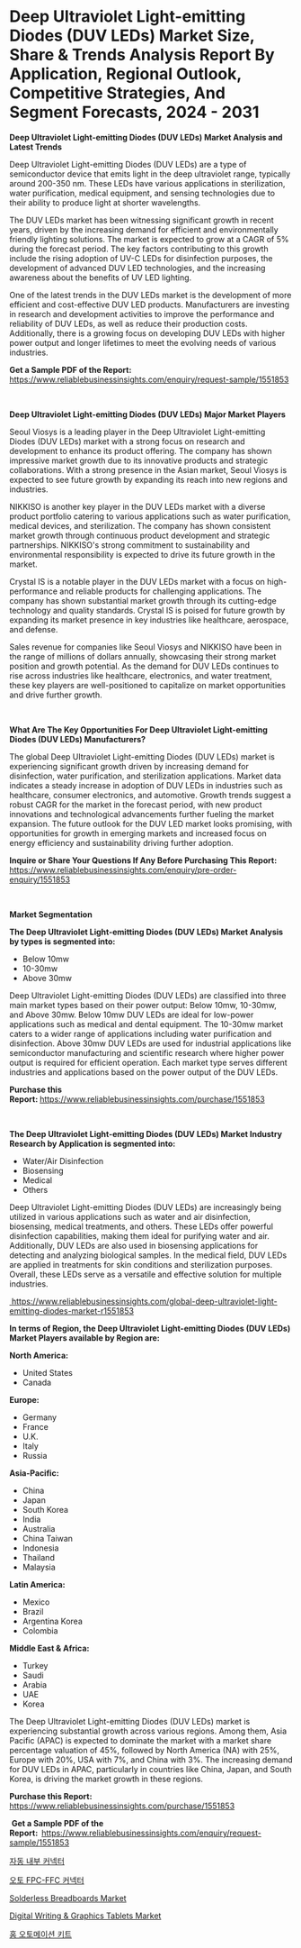 <p><h1>Deep Ultraviolet Light-emitting Diodes (DUV LEDs) Market Size, Share & Trends Analysis Report By Application, Regional Outlook, Competitive Strategies, And Segment Forecasts, 2024 - 2031</h1></p><p><strong>Deep Ultraviolet Light-emitting Diodes (DUV LEDs) Market Analysis and Latest Trends</strong></p>
<p><p>Deep Ultraviolet Light-emitting Diodes (DUV LEDs) are a type of semiconductor device that emits light in the deep ultraviolet range, typically around 200-350 nm. These LEDs have various applications in sterilization, water purification, medical equipment, and sensing technologies due to their ability to produce light at shorter wavelengths.</p><p>The DUV LEDs market has been witnessing significant growth in recent years, driven by the increasing demand for efficient and environmentally friendly lighting solutions. The market is expected to grow at a CAGR of 5% during the forecast period. The key factors contributing to this growth include the rising adoption of UV-C LEDs for disinfection purposes, the development of advanced DUV LED technologies, and the increasing awareness about the benefits of UV LED lighting.</p><p>One of the latest trends in the DUV LEDs market is the development of more efficient and cost-effective DUV LED products. Manufacturers are investing in research and development activities to improve the performance and reliability of DUV LEDs, as well as reduce their production costs. Additionally, there is a growing focus on developing DUV LEDs with higher power output and longer lifetimes to meet the evolving needs of various industries.</p></p>
<p><strong>Get a Sample PDF of the Report:&nbsp;</strong> <a href="https://www.reliablebusinessinsights.com/enquiry/request-sample/1551853">https://www.reliablebusinessinsights.com/enquiry/request-sample/1551853</a></p>
<p>&nbsp;</p>
<p><strong>Deep Ultraviolet Light-emitting Diodes (DUV LEDs) Major Market Players</strong></p>
<p><p>Seoul Viosys is a leading player in the Deep Ultraviolet Light-emitting Diodes (DUV LEDs) market with a strong focus on research and development to enhance its product offering. The company has shown impressive market growth due to its innovative products and strategic collaborations. With a strong presence in the Asian market, Seoul Viosys is expected to see future growth by expanding its reach into new regions and industries.</p><p>NIKKISO is another key player in the DUV LEDs market with a diverse product portfolio catering to various applications such as water purification, medical devices, and sterilization. The company has shown consistent market growth through continuous product development and strategic partnerships. NIKKISO's strong commitment to sustainability and environmental responsibility is expected to drive its future growth in the market.</p><p>Crystal IS is a notable player in the DUV LEDs market with a focus on high-performance and reliable products for challenging applications. The company has shown substantial market growth through its cutting-edge technology and quality standards. Crystal IS is poised for future growth by expanding its market presence in key industries like healthcare, aerospace, and defense.</p><p>Sales revenue for companies like Seoul Viosys and NIKKISO have been in the range of millions of dollars annually, showcasing their strong market position and growth potential. As the demand for DUV LEDs continues to rise across industries like healthcare, electronics, and water treatment, these key players are well-positioned to capitalize on market opportunities and drive further growth.</p></p>
<p>&nbsp;</p>
<p><strong>What Are The Key Opportunities For Deep Ultraviolet Light-emitting Diodes (DUV LEDs) Manufacturers?</strong></p>
<p><p>The global Deep Ultraviolet Light-emitting Diodes (DUV LEDs) market is experiencing significant growth driven by increasing demand for disinfection, water purification, and sterilization applications. Market data indicates a steady increase in adoption of DUV LEDs in industries such as healthcare, consumer electronics, and automotive. Growth trends suggest a robust CAGR for the market in the forecast period, with new product innovations and technological advancements further fueling the market expansion. The future outlook for the DUV LED market looks promising, with opportunities for growth in emerging markets and increased focus on energy efficiency and sustainability driving further adoption.</p></p>
<p><strong>Inquire or Share Your Questions If Any Before Purchasing This Report:</strong> <a href="https://www.reliablebusinessinsights.com/enquiry/pre-order-enquiry/1551853">https://www.reliablebusinessinsights.com/enquiry/pre-order-enquiry/1551853</a></p>
<p>&nbsp;</p>
<p><strong>Market Segmentation</strong></p>
<p><strong>The Deep Ultraviolet Light-emitting Diodes (DUV LEDs) Market Analysis by types is segmented into:</strong></p>
<p><ul><li>Below 10mw</li><li>10-30mw</li><li>Above 30mw</li></ul></p>
<p><p>Deep Ultraviolet Light-emitting Diodes (DUV LEDs) are classified into three main market types based on their power output: Below 10mw, 10-30mw, and Above 30mw. Below 10mw DUV LEDs are ideal for low-power applications such as medical and dental equipment. The 10-30mw market caters to a wider range of applications including water purification and disinfection. Above 30mw DUV LEDs are used for industrial applications like semiconductor manufacturing and scientific research where higher power output is required for efficient operation. Each market type serves different industries and applications based on the power output of the DUV LEDs.</p></p>
<p><strong>Purchase this Report:&nbsp;</strong><a href="https://www.reliablebusinessinsights.com/purchase/1551853">https://www.reliablebusinessinsights.com/purchase/1551853</a></p>
<p>&nbsp;</p>
<p><strong>The Deep Ultraviolet Light-emitting Diodes (DUV LEDs) Market Industry Research by Application is segmented into:</strong></p>
<p><ul><li>Water/Air Disinfection</li><li>Biosensing</li><li>Medical</li><li>Others</li></ul></p>
<p><p>Deep Ultraviolet Light-emitting Diodes (DUV LEDs) are increasingly being utilized in various applications such as water and air disinfection, biosensing, medical treatments, and others. These LEDs offer powerful disinfection capabilities, making them ideal for purifying water and air. Additionally, DUV LEDs are also used in biosensing applications for detecting and analyzing biological samples. In the medical field, DUV LEDs are applied in treatments for skin conditions and sterilization purposes. Overall, these LEDs serve as a versatile and effective solution for multiple industries.</p></p>
<p><a href="https://www.reliablebusinessinsights.com/global-deep-ultraviolet-light-emitting-diodes-market-r1551853">&nbsp;https://www.reliablebusinessinsights.com/global-deep-ultraviolet-light-emitting-diodes-market-r1551853</a></p>
<p><strong>In terms of Region, the Deep Ultraviolet Light-emitting Diodes (DUV LEDs) Market Players available by Region are:</strong></p>
<p>
    <p> <strong> North America: </strong>
        <ul>
            <li>United States</li>
            <li>Canada</li>
        </ul>
        </p> 
    <p> <strong> Europe: </strong>
        <ul>
            <li>Germany</li>
            <li>France</li>
            <li>U.K.</li>
            <li>Italy</li>
            <li>Russia</li>
        </ul>
        </p> 
    <p> <strong> Asia-Pacific: </strong>
        <ul>
            <li>China</li>
            <li>Japan</li>
            <li>South Korea</li>
            <li>India</li>
            <li>Australia</li>
            <li>China Taiwan</li>
            <li>Indonesia</li>
            <li>Thailand</li>
            <li>Malaysia</li>
        </ul>
        </p> 
    <p> <strong> Latin America: </strong>
        <ul>
            <li>Mexico</li>
            <li>Brazil</li>
            <li>Argentina Korea</li>
            <li>Colombia</li>
        </ul>
        </p> 
    <p> <strong> Middle East & Africa: </strong>
        <ul>
            <li>Turkey</li>
            <li>Saudi</li>
            <li>Arabia</li>
            <li>UAE</li>
            <li>Korea</li>
        </ul>
    </p>
    </p>
<p><p>The Deep Ultraviolet Light-emitting Diodes (DUV LEDs) market is experiencing substantial growth across various regions. Among them, Asia Pacific (APAC) is expected to dominate the market with a market share percentage valuation of 45%, followed by North America (NA) with 25%, Europe with 20%, USA with 7%, and China with 3%. The increasing demand for DUV LEDs in APAC, particularly in countries like China, Japan, and South Korea, is driving the market growth in these regions.</p></p>
<p><strong>Purchase this Report: </strong><a href="https://www.reliablebusinessinsights.com/purchase/1551853">https://www.reliablebusinessinsights.com/purchase/1551853</a></p>
<p>&nbsp;<strong>Get a Sample PDF of the Report:&nbsp;&nbsp;</strong><a href="https://www.reliablebusinessinsights.com/enquiry/request-sample/1551853">https://www.reliablebusinessinsights.com/enquiry/request-sample/1551853</a></p>
<p><strong></strong></p>
<p><p><a href="https://github.com/mofijurk071/Market-Research-Report-List-1/blob/main/8169579157266.md">자동 내부 커넥터</a></p><p><a href="https://github.com/alfitoms13/Market-Research-Report-List-1/blob/main/3612636157265.md">오토 FPC-FFC 커넥터</a></p><p><a href="https://github.com/JennyferFeil2023/Market-Research-Report-List-1/blob/main/solderless-breadboards-market.md">Solderless Breadboards Market</a></p><p><a href="https://github.com/gracielawharr/Market-Research-Report-List-1/blob/main/digital-writing-graphics-tablets-market.md">Digital Writing & Graphics Tablets Market</a></p><p><a href="https://medium.com/@witoldadamczyk1904/%ED%99%88-%EC%9E%90%EB%8F%99%ED%99%94-%ED%82%A4%ED%8A%B8-%EC%8B%9C%EC%9E%A5-%EA%B7%9C%EB%AA%A8-%EC%8B%9C%EC%9E%A5-%EC%84%B8%EB%B6%84%ED%99%94-%EC%8B%9C%EC%9E%A5-%EB%8F%99%ED%96%A5-%EB%B0%8F-%EC%84%B1%EC%9E%A5-%EB%B6%84%EC%84%9D-%EC%98%88%EC%B8%A1-2031%EB%85%84%EA%B9%8C%EC%A7%80-4ac94e62841e">홈 오토메이션 키트</a></p></p>